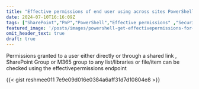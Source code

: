 ```yaml
---
title: "Effective permissions of end user using across sites PowerShell"
date: 2024-07-10T16:16:09Z
tags: ["SharePoint","PnP","PowerShell","Effective permissions" ,"Security","Permissions"]
featured_image: '/posts/images/powershell-get-effectivepermissions-for-site-list-item/GetEffectivePermission.png'
omit_header_text: true
draft: true
---
```


Permissions granted to a user either directly or through a shared link , SharePoint Group or M365 group to any list/libraries or file/item can be checked using the effectivepermissions endpoint

{{< gist reshmee011 7e9e09d016e0384a6aff31d7d10804e8 >}}

